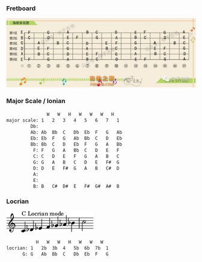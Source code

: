 ### Fretboard
![fretboard](./images/fretboard.jpg)

### Major Scale / Ionian
```
               W   W   H   W   W   W   H
major scale: 1   2   3   4   5   6   7   1
         Db:
         Ab: Ab  Bb  C   Db  Eb  F   G   Ab
         Eb: Eb  F   G   Ab  Bb  C   D   Eb
         Bb: Bb  C   D   Eb  F   G   A   Bb
          F: F   G   A   Bb  C   D   E   F
          C: C   D   E   F   G   A   B   C
          G: G   A   B   C   D   E   F#  G
          D: D   E   F#  G   A   B   C#  D
          A: 
          E: 
          B: B   C#  D#  E   F#  G#  A#  B
```

### Locrian
![C Locrian Mode](./images/locrian.png)
```
           H   W   W   H   W   W   W
locrian: 1   2b  3b  4   5b  6b  7b  1
      G: G   Ab  Bb  C   Db  Eb  F   G
```